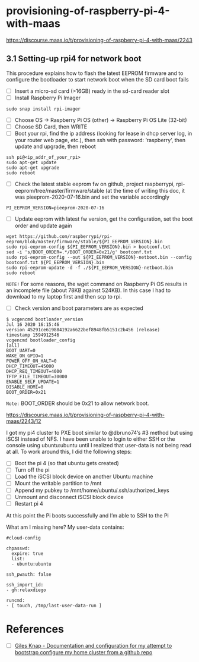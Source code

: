 # provisioning-of-raspberry-pi-4-with-maas
https://discourse.maas.io/t/provisioning-of-raspberry-pi-4-with-maas/2243

## 3.1 Setting-up rpi4 for network boot

This procedure explains how to flash the latest EEPROM firmware and to configure the bootloader to start network boot when the SD card boot fails

- [ ] Insert a micro-sd card (>16GB) ready in the sd-card reader slot
- [ ] Install Raspberry Pi Imager

```
sudo snap install rpi-imager
```

- [ ] Choose OS -> Raspberry Pi OS (other) -> Raspberry Pi OS Lite (32-bit)
- [ ] Choose SD Card, then WRITE
- [ ] Boot your rpi, find the ip address (looking for lease in dhcp server log, in your router web page, etc.), then ssh with password: ‘raspberry’, then update and upgrade, then reboot

```
ssh pi@<ip_addr_of_your_rpi>
sudo apt-get update
sudo apt-get upgrade
sudo reboot
```

- [ ] Check the latest stable eeprom fw on github, project raspberrypi, rpi-eeprom/tree/master/firmware/stable (at the time of writing this doc, it was pieeprom-2020-07-16.bin and set the variable accordingly

```
PI_EEPROM_VERSION=pieeprom-2020-07-16
```

- [ ] Update eeprom with latest fw version, get the configuration, set the boot order and update again

```
wget https://github.com/raspberrypi/rpi-eeprom/blob/master/firmware/stable/${PI_EEPROM_VERSION}.bin
sudo rpi-eeprom-config ${PI_EEPROM_VERSION}.bin > bootconf.txt
sed -i 's/BOOT_ORDER=.*/BOOT_ORDER=0x21/g' bootconf.txt
sudo rpi-eeprom-config --out ${PI_EEPROM_VERSION}-netboot.bin --config bootconf.txt ${PI_EEPROM_VERSION}.bin
sudo rpi-eeprom-update -d -f ./${PI_EEPROM_VERSION}-netboot.bin
sudo reboot
```

`NOTE!` For some reasons, the wget command on Raspberry Pi OS results in an incomplete file (about 78KB against 524KB). In this case I had to download to my laptop first and then scp to rpi.

- [ ] Check version and boot parameters are as expected

```
$ vcgencmd bootloader_version
Jul 16 2020 16:15:46
version 45291ce619884192a6622bef8948fb5151c2b456 (release)
timestamp 1594912546
vcgencmd bootloader_config
[all]
BOOT_UART=0
WAKE_ON_GPIO=1
POWER_OFF_ON_HALT=0
DHCP_TIMEOUT=45000
DHCP_REQ_TIMEOUT=4000
TFTP_FILE_TIMEOUT=30000
ENABLE_SELF_UPDATE=1
DISABLE_HDMI=0
BOOT_ORDER=0x21
```

`Note:` BOOT_ORDER should be 0x21 to allow network boot.


https://discourse.maas.io/t/provisioning-of-raspberry-pi-4-with-maas/2243/12

I got my pi4 cluster to PXE boot similar to @dbruno74’s #3 method but using iSCSI instead of NFS. I have been unable to login to either SSH or the console using ubuntu:ubuntu until I realized that user-data is not being read at all. To work around this, I did the following steps:

- [ ] Boot the pi 4 (so that ubuntu gets created)
- [ ] Turn off the pi
- [ ] Load the iSCSI block device on another Ubuntu machine
- [ ] Mount the writable partition to /mnt
- [ ] Append my pubkey to /mnt/home/ubuntu/.ssh/authorized_keys
- [ ] Unmount and disconnect iSCSI block device
- [ ] Restart pi 4

At this point the Pi boots successfully and I’m able to SSH to the Pi

What am I missing here? My user-data contains:

```
#cloud-config

chpasswd:
  expire: true
  list:
  - ubuntu:ubuntu

ssh_pwauth: false

ssh_import_id:
- gh:relaxdiego

runcmd:
- [ touch, /tmp/last-user-data-run ]
```

# References

- [ ] [Giles Knap - Documentation and configuration for my attempt to bootstrap configure my home cluster from a github repo](https://github.com/gilesknap/IaC-at-home)
